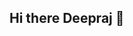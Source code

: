## Hi there Deepraj 👋

<!--
**deep015/Deep015** is a ✨ _special_ ✨ repository because its `README.md` (this file) appears on your GitHub profile.


🚀 A passionate Full-Stack Developer | MERN | Next.js | Tailwind | Gemini AI | Gen AI

- 💼 Computer Science Graduate (BBDU), CGPA: 8.12
- 🧠 Love solving problems with JavaScript & C++
- 🛠️ Building real-world projects using Next.js,Docker,AWS, Gemini AI, Node.js & MongoDB
- 🏆 Awarded for *Alumverse* at Software Exhibition

## 🔧 Tech Stack
**Frontend**: React.js, Next.js, Redis , Redux , Zest, GSAP, Tailwind CSS, Typescript  
**Backend**: Node.js, Express.js ,Docker, AWS  
**Database**: MongoDB ,SQL, Neon.tech
**Others**: Socket.IO, JWT, Clerk, Drizzle ORM, Gemini API ,Git

- 🔭 I’m currently working on a **Personal WebServices Platofrom** Where the client reachout and grow their bussiness digitally alsoo, and exploring **AI-powered web applications**.
- 🌱 I’m currently learning **TypeScript**, **GraphQL**,**System Design** and diving deeper into **AI APIs** like **Gemini AI** and **LangChain**.
- 💼 I recently completed a **MERN Stack Developer Internship** where I worked on real-world projects involving RESTful APIs, secure authentication, and scalable UIs.

## 📌 Featured Projects
- [🎓 Alumverse - Student Alumni Connect Platform](https://github.com/deep015/Alumverse)  
  _Role-based login, job board, and connection system using MERN + Socket.io_

- [👔 Employee Management System](https://employee-management-system-93jn.vercel.app/)  
  _Manage employee records using React.js + Tailwind + LocalStorage_

- [📖 AI Kids Story Generator](https://ai-kids-story-generator-seven.vercel.app/)  
  _Interactive GeminiAI-powered storytelling with page flip animation_

## 📫 Connect with Me
[Portfolio Website](https://personal-portfolio-c377.vercel.app) | [LinkedIn](#) | [Gmail](mailto:omraj767956@gmail.com)

⚡ Fun fact: I talk to my code. Sometimes it answers back (with errors).


